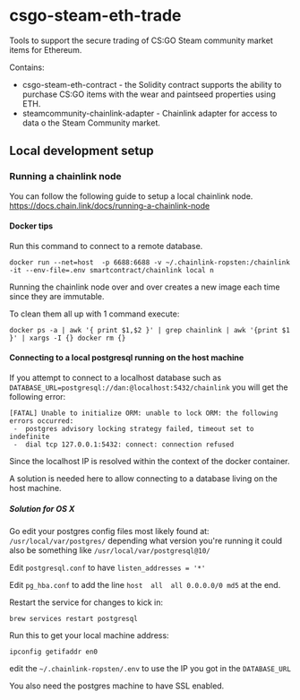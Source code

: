 # csgo-steam-eth-trade

Tools to support the secure trading of CS:GO Steam community market items for Ethereum.

Contains:

* csgo-steam-eth-contract - the Solidity contract supports the ability to purchase CS:GO items with the wear and paintseed properties using ETH.
* steamcommunity-chainlink-adapter - Chainlink adapter for access to data o the Steam Community market.


## Local development setup


### Running a chainlink node

You can follow the following guide to setup a local chainlink node.
https://docs.chain.link/docs/running-a-chainlink-node


#### Docker tips

Run this command to connect to a remote database.
```
docker run --net=host  -p 6688:6688 -v ~/.chainlink-ropsten:/chainlink -it --env-file=.env smartcontract/chainlink local n
```

Running the chainlink node over and over creates a new image each time since they are immutable.

To clean them all up with 1 command execute:

```
docker ps -a | awk '{ print $1,$2 }' | grep chainlink | awk '{print $1 }' | xargs -I {} docker rm {}
```
#### Connecting to a local postgresql running on the host machine

If you attempt to connect to a localhost database such as `DATABASE_URL=postgresql://dan:@localhost:5432/chainlink`  you will get the following error:

```
[FATAL] Unable to initialize ORM: unable to lock ORM: the following errors occurred:
 -  postgres advisory locking strategy failed, timeout set to indefinite
 -  dial tcp 127.0.0.1:5432: connect: connection refused
```

Since the localhost IP is resolved within the context of the docker container.

A solution is needed here to allow connecting to a database living on the host machine.

##### Solution for OS X

Go edit your postgres config files most likely found at: `/usr/local/var/postgres/` depending what version you're running it could also be something like `/usr/local/var/postgresql@10/`

Edit `postgresql.conf` to have `listen_addresses = '*'`

Edit `pg_hba.conf` to add the line `host  all  all 0.0.0.0/0 md5` at the end.

Restart the service for changes to kick in:
```
brew services restart postgresql
```

Run this to get your local machine address:

```
ipconfig getifaddr en0
```

edit the `~/.chainlink-ropsten/.env` to use the IP you got in the `DATABASE_URL`

You also need the postgres machine to have SSL enabled.







